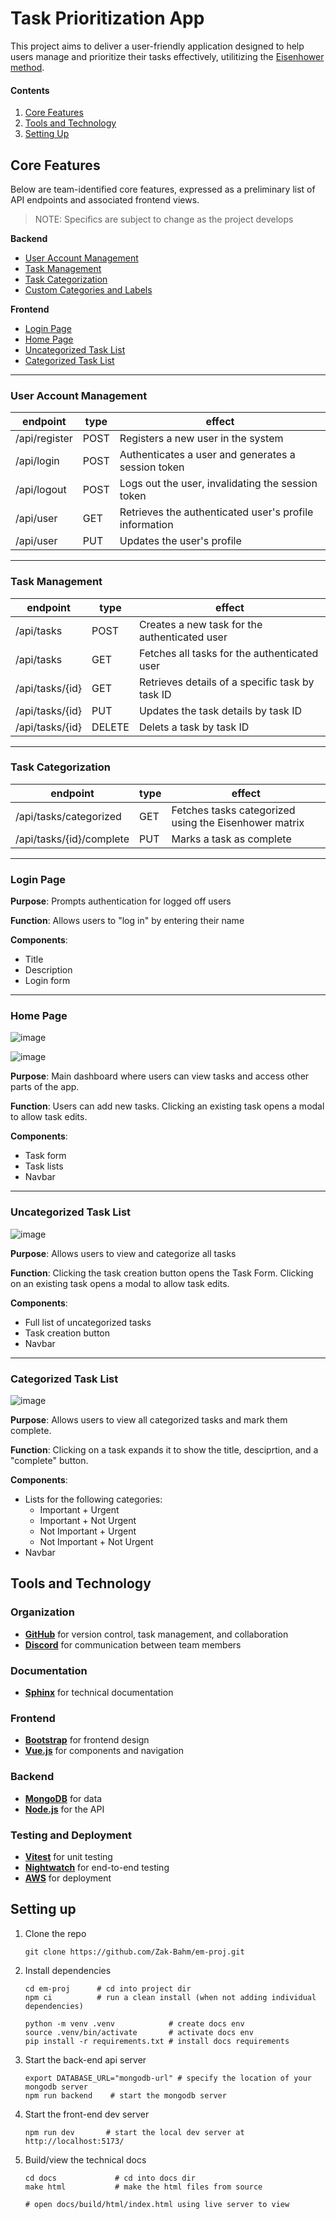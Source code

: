 # Task Prioritization App

This project aims to deliver a user-friendly application designed to help users manage and prioritize their tasks effectively, utilitizing the [Eisenhower method](https://asana.com/resources/eisenhower-matrix).

#### Contents

1. [Core Features](#core-features)
2. [Tools and Technology](#tools-and-technology)
3. [Setting Up](#setting-up)

## Core Features

Below are team-identified core features, expressed as a preliminary list of API endpoints and associated frontend views.

> NOTE: Specifics are subject to change as the project develops

**Backend**

- [User Account Management](#user-account-management)
- [Task Management](#task-management)
- [Task Categorization](#task-categorization)
- [Custom Categories and Labels](#custom-categories--labels-post-mvp)

**Frontend**

- [Login Page](#login-page)
- [Home Page](#home-page)
- [Uncategorized Task List](#uncategorized-task-list)
- [Categorized Task List](#categorized-task-list)

---

### User Account Management

| endpoint      | type | effect                                                 |
| ------------- | ---- | ------------------------------------------------------ |
| /api/register | POST | Registers a new user in the system                     |
| /api/login    | POST | Authenticates a user and generates a session token     |
| /api/logout   | POST | Logs out the user, invalidating the session token      |
| /api/user     | GET  | Retrieves the authenticated user's profile information |
| /api/user     | PUT  | Updates the user's profile                             |

---

### Task Management

| endpoint        | type   | effect                                          |
| --------------- | ------ | ----------------------------------------------- |
| /api/tasks      | POST   | Creates a new task for the authenticated user   |
| /api/tasks      | GET    | Fetches all tasks for the authenticated user    |
| /api/tasks/{id} | GET    | Retrieves details of a specific task by task ID |
| /api/tasks/{id} | PUT    | Updates the task details by task ID             |
| /api/tasks/{id} | DELETE | Delets a task by task ID                        |

---

### Task Categorization

| endpoint                 | type | effect                                                |
| ------------------------ | ---- | ----------------------------------------------------- |
| /api/tasks/categorized   | GET  | Fetches tasks categorized using the Eisenhower matrix |
| /api/tasks/{id}/complete | PUT  | Marks a task as complete                              |

---

### Login Page

**Purpose**: Prompts authentication for logged off users

**Function**: Allows users to "log in" by entering their name

**Components**:

- Title
- Description
- Login form

---

### Home Page

![image](https://github.com/user-attachments/assets/5f3f6275-22d9-4558-832d-001d9c82a05e)

![image](https://github.com/user-attachments/assets/ce0bffe7-6732-47e5-8b6b-deaaa030ecf1)



**Purpose**: Main dashboard where users can view tasks and access other parts of the app.

**Function**: Users can add new tasks. Clicking an existing task opens a modal to allow task edits.

**Components**:

- Task form
- Task lists
- Navbar

---

### Uncategorized Task List

![image](https://github.com/user-attachments/assets/35e9f067-1ac7-48db-9414-c56e0a467a8e)


**Purpose**: Allows users to view and categorize all tasks

**Function**: Clicking the task creation button opens the Task Form. Clicking on an existing task opens a modal to allow task edits.

**Components**:

- Full list of uncategorized tasks
- Task creation button
- Navbar

---

### Categorized Task List

![image](https://github.com/user-attachments/assets/76282d2e-e8c7-45f3-901a-6488a3e81d02)


**Purpose**: Allows users to view all categorized tasks and mark them complete.

**Function**: Clicking on a task expands it to show the title, desciprtion, and a "complete" button.

**Components**:

- Lists for the following categories:
  - Important + Urgent
  - Important + Not Urgent
  - Not Important + Urgent
  - Not Important + Not Urgent
- Navbar

## Tools and Technology

### Organization

- [**GitHub**](https://github.com) for version control, task management, and collaboration
- [**Discord**](https://discord.com) for communication between team members

### Documentation

- [**Sphinx**](https://www.sphinx-doc.org/en/master/) for technical documentation

### Frontend

- [**Bootstrap**](https://getbootstrap.com/docs/5.3/getting-started/introduction/) for frontend design
- [**Vue.js**](https://vuejs.org/guide/introduction.html) for components and navigation

### Backend

- [**MongoDB**](https://www.mongodb.com) for data
- [**Node.js**](https://nodejs.org/docs/latest/api/) for the API

### Testing and Deployment

- [**Vitest**](https://vitest.dev/guide/) for unit testing
- [**Nightwatch**](https://nightwatchjs.org/guide/overview/what-is-nightwatch.html) for end-to-end testing
- [**AWS**](https://aws.amazon.com) for deployment

## Setting up

1. Clone the repo

   ```
   git clone https://github.com/Zak-Bahm/em-proj.git
   ```

2. Install dependencies

   ```
   cd em-proj      # cd into project dir
   npm ci          # run a clean install (when not adding individual dependencies)

   python -m venv .venv            # create docs env
   source .venv/bin/activate       # activate docs env
   pip install -r requirements.txt # install docs requirements
   ```
3. Start the back-end api server
   ```
   export DATABASE_URL="mongodb-url" # specify the location of your mongodb server
   npm run backend    # start the mongodb server
   ```

4. Start the front-end dev server
    ```
    npm run dev       # start the local dev server at http://localhost:5173/
    ```

5. Build/view the technical docs

   ```
   cd docs             # cd into docs dir
   make html           # make the html files from source

   # open docs/build/html/index.html using live server to view
   ```
